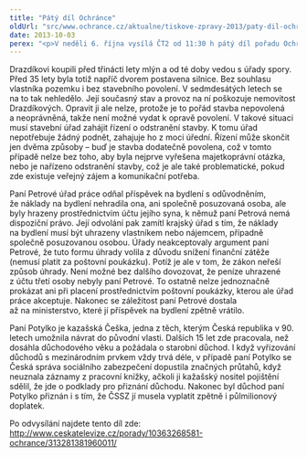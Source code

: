 ```yaml
---
title: "Pátý díl Ochránce"
oldUrl: "src/www.ochrance.cz/aktualne/tiskove-zpravy-2013/paty-dil-ochrance"
date: 2013-10-03
perex: "<p>V neděli 6. října vysílá ČT2 od 11:30 h pátý díl pořadu Ochránce. V prvním příběhu protíná nepovolená stavba silnice dvůr starého mlýna, ve druhém úřady odebraly příspěvek na bydlení, protože stěžovatelka posílala platby za své bydlení přes synův účet, a třetí příběh ukazuje, jak dlouhé může být čekání na důchod, pokud k jeho přiznání potřebujete doklad ze zahraničí. Všechny příběhy spojuje jedno – i když jsou úřady proti vám, rodina je oporou. Repríza tohoto dílu je na programu ČT2 ve středu 9. 10. ve 12:50 a další opakování jsou pak zařazena do vysílání ČT2 v neděli a úterý vždy po půlnoci.</p>"
---
```


<!-- imported from the old website -->

<p>Drazdíkovi koupili před třinácti lety mlýn a od té doby vedou s úřady spory. Před 35 lety byla totiž napříč dvorem postavena silnice. Bez souhlasu vlastníka pozemku i bez stavebního povolení. V sedmdesátých letech se na to tak nehledělo. Její současný stav a provoz na ní poškozuje nemovitost Drazdíkových. Opravit ji ale nelze, protože je to pořád stavba nepovolená a neoprávněná, takže není možné vydat k opravě povolení. V takové situaci musí stavební úřad zahájit řízení o odstranění stavby. K tomu úřad nepotřebuje žádný podnět, zahajuje ho z moci úřední. Řízení může skončit jen dvěma způsoby – buď je stavba dodatečně povolena, což v tomto případě nelze bez toho, aby byla nejprve vyřešena majetkoprávní otázka, nebo je nařízeno odstranění stavby, což je ale také problematické, pokud zde existuje veřejný zájem a komunikační potřeba. </p><p>Paní Petrové úřad práce odňal příspěvek na bydlení s odůvodněním, že náklady na bydlení nehradila ona, ani společně posuzovaná osoba, ale byly hrazeny prostřednictvím účtu jejího syna, k němuž paní Petrová nemá dispoziční právo. Její odvolání pak zamítl krajský úřad s tím, že náklady na bydlení musí být uhrazeny vlastníkem nebo nájemcem, případně společně posuzovanou osobou. Úřady neakceptovaly argument paní Petrové, že tuto formu úhrady volila z důvodu snížení finanční zátěže (nemusí platit za poštovní poukázku). Potíž je ale v tom, že zákon neřeší způsob úhrady. Není možné bez dalšího dovozovat, že peníze uhrazené z účtu třetí osoby nebyly paní Petrové. To ostatně nelze jednoznačně prokázat ani při placení prostřednictvím poštovní poukázky, kterou ale úřad práce akceptuje. Nakonec se záležitost paní Petrové dostala až na ministerstvo, které jí příspěvek na bydlení zpětně vrátilo.</p><p>Paní Potylko je kazašská Češka, jedna z těch, kterým Česká republika v 90. letech umožnila návrat do původní vlasti. Dalších 15 let zde pracovala, než dosáhla důchodového věku a požádala o starobní důchod. I když vyřizování důchodů s mezinárodním prvkem vždy trvá déle, v případě paní Potylko se Česká správa sociálního zabezpečení dopustila značných průtahů, když neuznala záznamy z pracovní knížky, ačkoli ji kažašský nositel pojištění sdělil, že jde o podklady pro přiznání důchodu. Nakonec byl důchod paní Potylko přiznán i s tím, že ČSSZ jí musela vyplatit zpětně i půlmilionový doplatek.</p>Po odvysílání najdete tento díl zde: <a title="Otevření do nového okna" href="http://www.ceskatelevize.cz/porady/10363268581-ochrance/313281381960011/" target="_blank">http://www.ceskatelevize.cz/porady/10363268581-ochrance/313281381960011/</a> <img alt="" src="https://www.ochrance.cz/typo3/ext/od_linkdesc/icons/external.gif" class="od_linkdesc_icon_external" />
